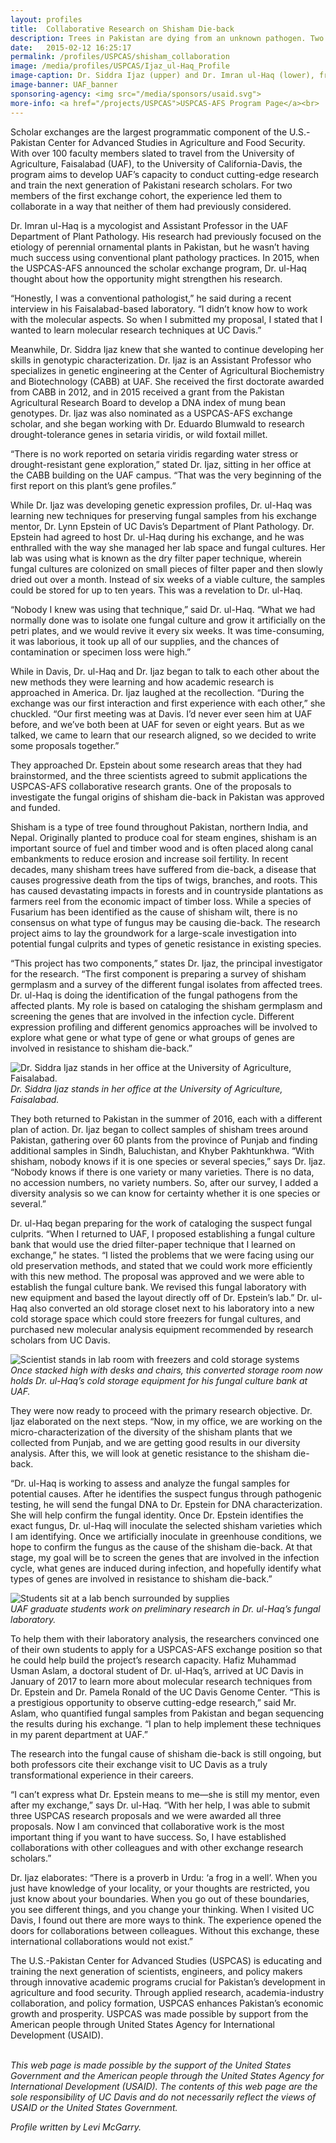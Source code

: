 ```yaml
---
layout: profiles
title:  Collaborative Research on Shisham Die-back
description: Trees in Pakistan are dying from an unknown pathogen. Two UAF faculty researchers unite to find out the culprit and address the disease.
date:   2015-02-12 16:25:17
permalink: /profiles/USPCAS/shisham_collaboration
image: /media/profiles/USPCAS/Ijaz_ul-Haq_Profile
image-caption: Dr. Siddra Ijaz (upper) and Dr. Imran ul-Haq (lower), from the University of Agriculture, Faisalabad.
image-banner: UAF_banner
sponsoring-agency: <img src="/media/sponsors/usaid.svg">
more-info: <a href="/projects/USPCAS">USPCAS-AFS Program Page</a><br>
---
```

Scholar exchanges are the largest programmatic component of the U.S.-Pakistan Center for Advanced Studies in Agriculture and Food Security. With over 100 faculty members slated to travel from the University of Agriculture, Faisalabad (UAF), to the University of California-Davis, the program aims to develop UAF’s capacity to conduct cutting-edge research and train the next generation of Pakistani research scholars. For two members of the first exchange cohort, the experience led them to collaborate in a way that neither of them had previously considered. <br>

Dr. Imran ul-Haq is a mycologist and Assistant Professor in the UAF Department of Plant Pathology. His research had previously focused on the etiology of perennial ornamental plants in Pakistan, but he wasn’t having much success using conventional plant pathology practices. In 2015, when the USPCAS-AFS announced the scholar exchange program, Dr. ul-Haq thought about how the opportunity might strengthen his research. <br>

“Honestly, I was a conventional pathologist,” he said during a recent interview in his Faisalabad-based laboratory. “I didn’t know how to work with the molecular aspects. So when I submitted my proposal, I stated that I wanted to learn molecular research techniques at UC Davis.” <br>

Meanwhile, Dr. Siddra Ijaz knew that she wanted to continue developing her skills in genotypic characterization. Dr. Ijaz is an Assistant Professor who specializes in genetic engineering at the Center of Agricultural Biochemistry and Biotechnology (CABB) at UAF. She received the first doctorate awarded from CABB in 2012, and in 2015 received a grant from the Pakistan Agricultural Research Board to develop a DNA index of mung bean genotypes. Dr. Ijaz was also nominated as a USPCAS-AFS exchange scholar, and she began working with Dr. Eduardo Blumwald to research drought-tolerance genes in setaria viridis, or wild foxtail millet.  <br>

“There is no work reported on setaria viridis regarding water stress or drought-resistant gene exploration,” stated Dr. Ijaz, sitting in her office at the CABB building on the UAF campus. “That was the very beginning of the first report on this plant’s gene profiles.” <br>

While Dr. Ijaz was developing genetic expression profiles, Dr. ul-Haq was learning new techniques for preserving fungal samples from his exchange mentor, Dr. Lynn Epstein of UC Davis’s Department of Plant Pathology. Dr. Epstein had agreed to host Dr. ul-Haq during his exchange, and he was enthralled with the way she managed her lab space and fungal cultures. Her lab was using what is known as the dry filter paper technique, wherein fungal cultures are colonized on small pieces of filter paper and then slowly dried out over a month. Instead of six weeks of a viable culture, the samples could be stored for up to ten years. This was a revelation to Dr. ul-Haq.  <br>

“Nobody I knew was using that technique,” said Dr. ul-Haq.  “What we had normally done was to isolate one fungal culture and grow it artificially on the petri plates, and we would revive it every six weeks. It was time-consuming, it was laborious, it took up all of our supplies, and the chances of contamination or specimen loss were high.” <br>

While in Davis, Dr. ul-Haq and Dr. Ijaz began to talk to each other about the new methods they were learning and how academic research is approached in America. Dr. Ijaz laughed at the recollection. “During the exchange was our first interaction and first experience with each other,” she chuckled. “Our first meeting was at Davis. I’d never ever seen him at UAF before, and we’ve both been at UAF for seven or eight years. But as we talked, we came to learn that our research aligned, so we decided to write some proposals together.” <br>

They approached Dr. Epstein about some research areas that they had brainstormed, and the three scientists agreed to submit applications the USPCAS-AFS collaborative research grants. One of the proposals to investigate the fungal origins of shisham die-back in Pakistan was approved and funded.  <br>

Shisham is a type of tree found throughout Pakistan, northern India, and Nepal. Originally planted to produce coal for steam engines, shisham is an important source of fuel and timber wood and is often placed along canal embankments to reduce erosion and increase soil fertility. In recent decades, many shisham trees have suffered from die-back, a disease that causes progressive death from the tips of twigs, branches, and roots. This has caused devastating impacts in forests and in countryside plantations as farmers reel from the economic impact of timber loss. While a species of Fusarium has been identified as the cause of shisham wilt, there is no consensus on what type of fungus may be causing die-back. The research project aims to lay the groundwork for a large-scale investigation into potential fungal culprits and types of genetic resistance in existing species. <br>

“This project has two components,” states Dr. Ijaz, the principal investigator for the research. “The first component is preparing a survey of shisham germplasm and a survey of the different fungal isolates from affected trees. Dr. ul-Haq is doing the identification of the fungal pathogens from the affected plants. My role is based on cataloging the shisham germplasm and screening the genes that are involved in the infection cycle. Different expression profiling and different genomics approaches will be involved to explore what gene or what type of gene or what groups of genes are involved in resistance to shisham die-back.” <br>

![Dr. Siddra Ijaz stands in her office at the University of Agriculture, Faisalabad.](/media/profiles/USPCAS/UAF_Ijaz_Office.jpg)<br>
*Dr. Siddra Ijaz stands in her office at the University of Agriculture, Faisalabad.*

They both returned to Pakistan in the summer of 2016, each with a different plan of action. Dr. Ijaz began to collect samples of shisham trees around Pakistan, gathering over 60 plants from the province of Punjab and finding additional samples in Sindh, Baluchistan, and Khyber Pakhtunkhwa. “With shisham, nobody knows if it is one species or several species,” says Dr. Ijaz. “Nobody knows if there is one variety or many varieties. There is no data, no accession numbers, no variety numbers. So, after our survey, I added a diversity analysis so we can know for certainty whether it is one species or several.” <br>

Dr. ul-Haq began preparing for the work of cataloging the suspect fungal culprits. “When I returned to UAF, I proposed establishing a fungal culture bank that would use the dried filter-paper technique that I learned on exchange,” he states. “I listed the problems that we were facing using our old preservation methods, and stated that we could work more efficiently with this new method. The proposal was approved and we were able to establish the fungal culture bank. We revised this fungal laboratory with new equipment and based the layout directly off of Dr. Epstein’s lab.” Dr. ul-Haq also converted an old storage closet next to his laboratory into a new cold storage space which could store freezers for fungal cultures, and purchased new molecular analysis equipment recommended by research scholars from UC Davis. <br>

![Scientist stands in lab room with freezers and cold storage systems](/media/profiles/USPCAS/UAF_Fungal_Storage.jpg)<br>
*Once stacked high with desks and chairs, this converted storage room now holds Dr. ul-Haq’s cold storage equipment for his fungal culture bank at UAF.*

They were now ready to proceed with the primary research objective. Dr. Ijaz elaborated on the next steps. “Now, in my office, we are working on the micro-characterization of the diversity of the shisham plants that we collected from Punjab, and we are getting good results in our diversity analysis. After this, we will look at genetic resistance to the shisham die-back. <br>

“Dr. ul-Haq is working to assess and analyze the fungal samples for potential causes. After he identifies the suspect fungus through pathogenic testing, he will send the fungal DNA to Dr. Epstein for DNA characterization. She will help confirm the fungal identity. Once Dr. Epstein identifies the exact fungus, Dr. ul-Haq will inoculate the selected shisham varieties which I am identifying. Once we artificially inoculate in greenhouse conditions, we hope to confirm the fungus as the cause of the shisham die-back. At that stage, my goal will be to screen the genes that are involved in the infection cycle, what genes are induced during infection, and hopefully identify what types of genes are involved in resistance to shisham die-back.” <br>

![Students sit at a lab bench surrounded by supplies](/media/profiles/USPCAS/UAF_Fungal_Laboratory.jpg)<br>
*UAF graduate students work on preliminary research in Dr. ul-Haq’s fungal laboratory.*

To help them with their laboratory analysis, the researchers convinced one of their own students to apply for a USPCAS-AFS exchange position so that he could help build the project’s research capacity. Hafiz Muhammad Usman Aslam, a doctoral student of Dr. ul-Haq’s, arrived at UC Davis in January of 2017 to learn more about molecular research techniques from Dr. Epstein and Dr. Pamela Ronald of the UC Davis Genome Center. “This is a prestigious opportunity to observe cutting-edge research,” said Mr. Aslam, who quantified fungal samples from Pakistan and began sequencing the results during his exchange. “I plan to help implement these techniques in my parent department at UAF.” <br>

The research into the fungal cause of shisham die-back is still ongoing, but both professors cite their exchange visit to UC Davis as a truly transformational experience in their careers.  <br>

“I can’t express what Dr. Epstein means to me—she is still my mentor, even after my exchange,” says Dr. ul-Haq. “With her help, I was able to submit three USPCAS research proposals and we were awarded all three proposals. Now I am convinced that collaborative work is the most important thing if you want to have success. So, I have established collaborations with other colleagues and with other exchange research scholars.” <br>

Dr. Ijaz elaborates: “There is a proverb in Urdu: ‘a frog in a well’. When you just have knowledge of your locality, or your thoughts are restricted, you just know about your boundaries. When you go out of these boundaries, you see different things, and you change your thinking. When I visited UC Davis, I found out there are more ways to think. The experience opened the doors for collaborations between colleagues. Without this exchange, these international collaborations would not exist.” <br>


The U.S.-Pakistan Center for Advanced Studies (USPCAS) is educating and training the next generation of scientists, engineers, and policy makers through innovative academic programs crucial for Pakistan’s development in agriculture and food security. Through applied research, academia-industry collaboration, and policy formation, USPCAS enhances Pakistan’s economic growth and prosperity. USPCAS was made possible by support from the American people through United States Agency for International Development (USAID). <br>
<br>

<i>This web page is made possible by the support of the United States Government and the American people through the United States Agency for International Development (USAID). The contents of this web page are the sole responsibility of UC Davis and do not necessarily reflect the views of USAID or the United States Government.</i><br>

<p><i>Profile written by Levi McGarry.</i></p>
